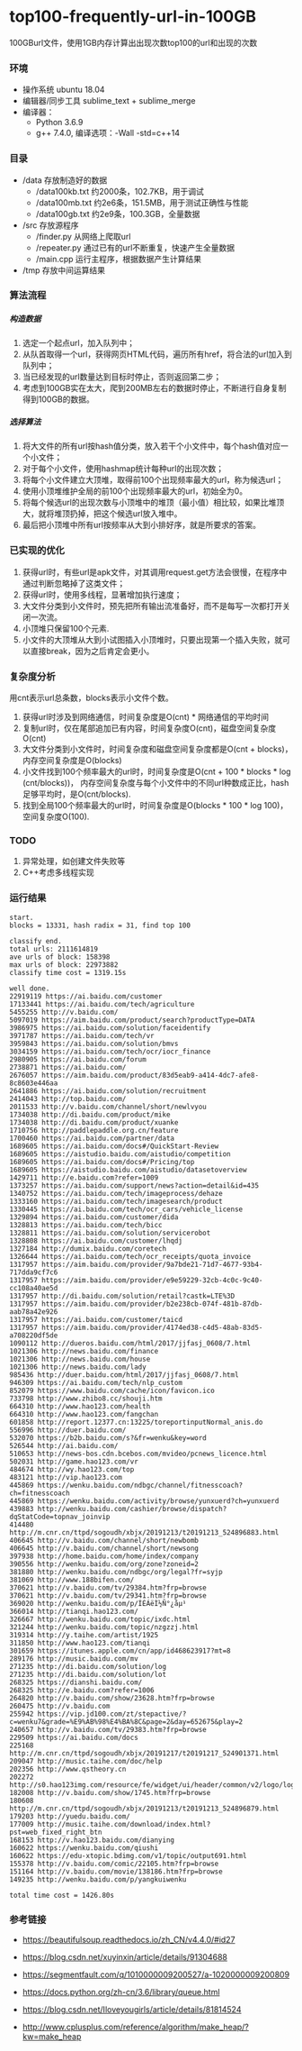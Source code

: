 # top100-frequently-url-in-100GB
100GBurl文件，使用1GB内存计算出出现次数top100的url和出现的次数

### 环境
- 操作系统 ubuntu 18.04
- 编辑器/同步工具 sublime_text + sublime_merge
- 编译器：
	- Python 3.6.9
	- g++ 7.4.0, 编译选项：-Wall -std=c++14

### 目录
- /data 存放制造好的数据
	- /data100kb.txt 约2000条，102.7KB，用于调试
	- /data100mb.txt 约2e6条，151.5MB，用于测试正确性与性能
	- /data100gb.txt 约2e9条，100.3GB，全量数据
- /src 存放源程序
	- /finder.py 从网络上爬取url
	- /repeater.py 通过已有的url不断重复，快速产生全量数据
	- /main.cpp 运行主程序，根据数据产生计算结果
- /tmp 存放中间运算结果

### 算法流程
##### 构造数据
1. 选定一个起点url，加入队列中；
2. 从队首取得一个url，获得网页HTML代码，遍历所有href，将合法的url加入到队列中；
3. 当已经发现的url数量达到目标时停止，否则返回第二步；
4. 考虑到100GB实在太大，爬到200MB左右的数据时停止，不断进行自身复制得到100GB的数据。

##### 选择算法
1. 将大文件的所有url按hash值分类，放入若干个小文件中，每个hash值对应一个小文件；
2. 对于每个小文件，使用hashmap统计每种url的出现次数；
3. 将每个小文件建立大顶堆，取得前100个出现频率最大的url，称为候选url；
4. 使用小顶堆维护全局的前100个出现频率最大的url，初始全为0。
5. 将每个候选url的出现次数与小顶堆中的堆顶（最小值）相比较，如果比堆顶大，就将堆顶扔掉，把这个候选url放入堆中。
6. 最后把小顶堆中所有url按频率从大到小排好序，就是所要求的答案。

### 已实现的优化
1. 获得url时，有些url是apk文件，对其调用request.get方法会很慢，在程序中通过判断忽略掉了这类文件；
2. 获得url时，使用多线程，显著增加执行速度；
3. 大文件分类到小文件时，预先把所有输出流准备好，而不是每写一次都打开关闭一次流。
4. 小顶堆只保留100个元素.
5. 小文件的大顶堆从大到小试图插入小顶堆时，只要出现第一个插入失败，就可以直接break，因为之后肯定会更小。

### 复杂度分析
用cnt表示url总条数，blocks表示小文件个数。

1. 获得url时涉及到网络通信，时间复杂度是O(cnt) * 网络通信的平均时间
2. 复制url时，仅在尾部追加已有内容，时间复杂度O(cnt)，磁盘空间复杂度O(cnt)
3. 大文件分类到小文件时，时间复杂度和磁盘空间复杂度都是O(cnt + blocks)，内存空间复杂度是O(blocks)
4. 小文件找到100个频率最大的url时，时间复杂度是O(cnt + 100 * blocks * log (cnt/blocks))， 内存空间复杂度与每个小文件中的不同url种数成正比，hash足够平均时，是O(cnt/blocks).
5. 找到全局100个频率最大的url时，时间复杂度是O(blocks * 100 * log 100)，空间复杂度O(100).


### TODO
1. 异常处理，如创建文件失败等
2. C++考虑多线程实现

### 运行结果
```
start.
blocks = 13331, hash radix = 31, find top 100

classify end.
total urls: 2111614819
ave urls of block: 158398
max urls of block: 22973882
classify time cost = 1319.15s

well done.
22919119 https://ai.baidu.com/customer
17133441 https://ai.baidu.com/tech/agriculture
5455255 http://v.baidu.com/
5097019 https://aim.baidu.com/product/search?productType=DATA
3986975 https://ai.baidu.com/solution/faceidentify
3971787 https://ai.baidu.com/tech/vr
3959843 https://ai.baidu.com/solution/bmvs
3034159 https://ai.baidu.com/tech/ocr/iocr_finance
2980905 https://ai.baidu.com/forum
2738871 https://ai.baidu.com/
2676057 https://aim.baidu.com/product/83d5eab9-a414-4dc7-afe8-8c8603e446aa
2641886 https://ai.baidu.com/solution/recruitment
2414043 http://top.baidu.com/
2011533 http://v.baidu.com/channel/short/newlvyou
1734038 http://di.baidu.com/product/mike
1734038 http://di.baidu.com/product/xuanke
1710756 http://paddlepaddle.org.cn/feature
1700460 https://ai.baidu.com/partner/data
1689605 https://ai.baidu.com/docs#/QuickStart-Review
1689605 https://aistudio.baidu.com/aistudio/competition
1689605 https://ai.baidu.com/docs#/Pricing/top
1689605 https://aistudio.baidu.com/aistudio/datasetoverview
1429711 http://e.baidu.com?refer=1009
1373257 https://ai.baidu.com/support/news?action=detail&id=435
1340752 https://ai.baidu.com/tech/imageprocess/dehaze
1333160 https://ai.baidu.com/tech/imagesearch/product
1330445 https://ai.baidu.com/tech/ocr_cars/vehicle_license
1329894 https://ai.baidu.com/customer/dida
1328813 https://ai.baidu.com/tech/bicc
1328811 https://ai.baidu.com/solution/servicerobot
1328808 https://ai.baidu.com/customer/lhqdj
1327184 http://dumix.baidu.com/coretech
1326644 https://ai.baidu.com/tech/ocr_receipts/quota_invoice
1317957 https://aim.baidu.com/provider/9a7bde21-71d7-4677-93b4-717dda9cf7c6
1317957 https://aim.baidu.com/provider/e9e59229-32cb-4c0c-9c40-cc108a40ae5d
1317957 http://di.baidu.com/solution/retail?castk=LTE%3D
1317957 https://aim.baidu.com/provider/b2e238cb-074f-481b-87db-aab78a42e926
1317957 https://ai.baidu.com/customer/taicd
1317957 https://aim.baidu.com/provider/4174ed38-c4d5-48ab-83d5-a708220df5de
1090112 http://dueros.baidu.com/html/2017/jjfasj_0608/7.html
1021306 http://news.baidu.com/finance
1021306 http://news.baidu.com/house
1021306 http://news.baidu.com/lady
985436 http://duer.baidu.com/html/2017/jjfasj_0608/7.html
946309 https://ai.baidu.com/tech/nlp_custom
852079 https://www.baidu.com/cache/icon/favicon.ico
733798 http://www.zhibo8.cc/shouji.htm
664310 http://www.hao123.com/health
664310 http://www.hao123.com/fangchan
601858 http://report.12377.cn:13225/toreportinputNormal_anis.do
556996 http://duer.baidu.com/
532070 https://b2b.baidu.com/s?&fr=wenku&key=word
526544 http://ai.baidu.com/
510653 http://news-bos.cdn.bcebos.com/mvideo/pcnews_licence.html
502031 http://game.hao123.com/vr
484674 http://wy.hao123.com/top
483121 http://vip.hao123.com
445869 https://wenku.baidu.com/ndbgc/channel/fitnesscoach?ch=fitnesscoach
445869 https://wenku.baidu.com/activity/browse/yunxuerd?ch=yunxuerd
439883 http://wenku.baidu.com/cashier/browse/dispatch?dqStatCode=topnav_joinvip
414480 http://m.cnr.cn/ttpd/sogoudh/xbjx/20191213/t20191213_524896883.html
406645 http://v.baidu.com/channel/short/newbomb
406645 http://v.baidu.com/channel/short/newsong
397938 http://home.baidu.com/home/index/company
390556 http://wenku.baidu.com/org/zone?zoneid=2
381880 http://wenku.baidu.com/ndbgc/org/legal?fr=syjp
381069 http://www.188bifen.com/
370621 http://v.baidu.com/tv/29384.htm?frp=browse
370621 http://v.baidu.com/tv/29341.htm?frp=browse
369020 http://wenku.baidu.com/p/ÍÈÁëÌ½Ñ°¿åµ¹
366014 http://tianqi.hao123.com/
326667 http://wenku.baidu.com/topic/ixdc.html
321244 http://wenku.baidu.com/topic/nzgzzj.html
319314 http://y.taihe.com/artist/1925
311850 http://www.hao123.com/tianqi
301659 https://itunes.apple.com/cn/app/id468623917?mt=8
289176 http://music.baidu.com/mv
271235 http://di.baidu.com/solution/log
271235 http://di.baidu.com/solution/lot
268325 https://dianshi.baidu.com/
268325 http://e.baidu.com?refer=1006
264820 http://v.baidu.com/show/23628.htm?frp=browse
260475 http://v.baidu.com
255942 https://vip.jd100.com/zt/stepactive/?c=wenku7&grade=%E9%AB%98%E4%BA%8C&page=2&day=652675&play=2
240657 http://v.baidu.com/tv/29383.htm?frp=browse
229509 https://ai.baidu.com/docs
225168 http://m.cnr.cn/ttpd/sogoudh/xbjx/20191217/t20191217_524901371.html
209047 http://music.taihe.com/doc/help
202356 http://www.qstheory.cn
202272 http://s0.hao123img.com/resource/fe/widget/ui/header/common/v2/logo/logo.07657246b.css
182008 http://v.baidu.com/show/1745.htm?frp=browse
180608 http://m.cnr.cn/ttpd/sogoudh/xbjx/20191213/t20191213_524896879.html
179203 http://yuedu.baidu.com/
177009 http://music.taihe.com/download/index.html?pst=web_fixed_right_btn
168153 http://v.hao123.baidu.com/dianying
160622 https://wenku.baidu.com/qiushi
160622 https://edu-xtopic.bdimg.com/v1/topic/output691.html
155378 http://v.baidu.com/comic/22105.htm?frp=browse
151164 http://v.baidu.com/movie/138186.htm?frp=browse
149235 http://wenku.baidu.com/p/yangkuiwenku

total time cost = 1426.80s
```

### 参考链接
- https://beautifulsoup.readthedocs.io/zh_CN/v4.4.0/#id27

- https://blog.csdn.net/xuyinxin/article/details/91304688

- https://segmentfault.com/q/1010000009200527/a-1020000009200809

- https://docs.python.org/zh-cn/3.6/library/queue.html

- https://blog.csdn.net/Iloveyougirls/article/details/81814524

- http://www.cplusplus.com/reference/algorithm/make_heap/?kw=make_heap
